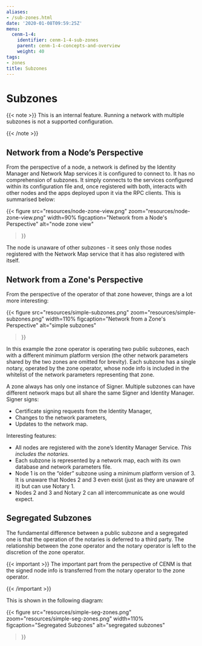 ```yaml
---
aliases:
- /sub-zones.html
date: '2020-01-08T09:59:25Z'
menu:
  cenm-1-4:
    identifier: cenm-1-4-sub-zones
    parent: cenm-1-4-concepts-and-overview
    weight: 40
tags:
- zones
title: Subzones
---
```



# Subzones

{{< note >}}
This is an internal feature. Running a network with multiple subzones is not a supported configuration.

{{< /note >}}

## Network from a Node’s Perspective

From the perspective of a node, a network is defined by the Identity Manager and Network Map services it is configured
to connect to. It has no comprehension of subzones. It simply connects to the services configured within its
configuration file and, once registered with both, interacts with other nodes and the apps deployed upon it via the
RPC clients. This is summarised below:

{{<
  figure
	 src="resources/node-zone-view.png"
	 zoom="resources/node-zone-view.png"
   width=90%
	 figcaption="Network from a Node's Perspective"
	 alt="node zone view"
>}}

The node is unaware of other subzones - it sees only those nodes registered with the Network Map service that it has also
registered with itself.


## Network from a Zone's Perspective

From the perspective of the operator of that zone however, things are a lot more interesting:

{{<
  figure
	 src="resources/simple-subzones.png"
	 zoom="resources/simple-subzones.png"
   width=110%
	 figcaption="Network from a Zone's Perspective"
	 alt="simple subzones"
>}}

In this example the zone operator is operating two public subzones, each with a different minimum platform version (the
other network parameters shared by the two zones are omitted for brevity). Each subzone has a single notary, operated
by the zone operator, whose node info is included in the whitelist of the network parameters representing that zone.

A zone always has only one instance of Signer. Multiple subzones can have different network maps but all share the same Signer and Identity Manager. Signer signs:
* Certificate signing requests from the Identity Manager,
* Changes to the network parameters,
* Updates to the network map.

Interesting features:

* All nodes are registered with the zone’s Identity Manager Service. *This includes the notaries.*
* Each subzone is represented by a network map, each with its own database and network parameters file.
* Node 1 is on the “older” subzone using a minimum platform version of 3. It is unaware that Nodes 2 and 3 even exist
(just as they are unaware of it) but can use Notary 1.
* Nodes 2 and 3 and Notary 2 can all intercommunicate as one would expect.


## Segregated Subzones

The fundamental difference between a public subzone and a segregated one is that the operation of the notaries is
deferred to a third party. The relationship between the zone operator and the notary operator is left to the discretion
of the zone operator.

{{< important >}}
The important part from the perspective of CENM is that the signed node info
is transferred from the notary operator to the zone operator.


{{< /important >}}

This is shown in the following diagram:

{{<
  figure
	 src="resources/simple-seg-zones.png"
	 zoom="resources/simple-seg-zones.png"
   width=110%
	 figcaption="Segregated Subzones"
	 alt="segregated subzones"
>}}
